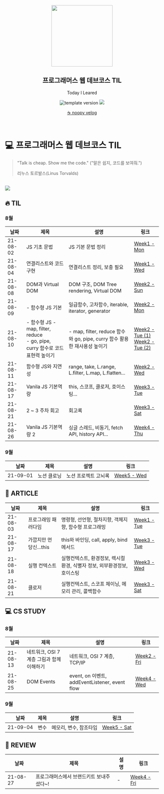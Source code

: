 <br/>
<p align="middle" >
  <img width="200px;" src="./src/images/prgms-logo.png"/>
</p>
<h2 align="middle">프로그래머스 웹 데브코스 TIL</h2>
<p align="middle">Today I Leared</p>
<p align="middle">
  <img src="https://img.shields.io/badge/version-1.0.0-blue?style=flat-square" alt="template version"/>
  <img src="https://img.shields.io/badge/language-md-md.svg?style=flat-square"/>
</p>

<p align="middle">
  <a href="https://velog.io/@jeongs">☕ noopy velog</a>  
</p>

<br/>

# 💻 프로그래머스 웹 데브코스 TIL

> "Talk is cheap. Show me the code."
> ("말은 쉽지, 코드를 보여줘.")
>
> 리누스 토르발스(Linus Torvalds)

<br/>


<img src='https://user-images.githubusercontent.com/68528752/112266619-99131300-8cb7-11eb-87e6-804f7b2e14f1.png'>

## 🔥 TIL

### 8월
|날짜|제목|설명|링크|
|---|---|---|---|
|21-08-02|JS 기초 문법|JS 기본 문법 정리|[Week1 - Mon](https://velog.io/@jeongs/TIL-JS-기초-문법)|
|21-08-04|연결리스트와 코드 구현|연결리스트 정리, 보충 필요|[Week1 - Wed](https://velog.io/@jeongs/자료구조-연결리스트와-코드-구현)|
|21-08-08|DOM과 Virtual DOM|DOM 구조, DOM Tree rendering, Virtual DOM|[Week2 - Sun](https://velog.io/@jeongs/TIL-DOM과-Virtual-DOM)|
|21-08-09|- 함수형 JS 기본 |일급함수, 고차함수, iterable, iterator, generator|[Week2 - Mon](https://velog.io/@jeongs/TIL-함수형-프로그래밍)|
|21-08-10|- 함수형 JS - map, filter, reduce<br> - go, pipe, curry 함수로 코드 표현력 높이기|- map, filter, reduce 함수와 go, pipe, curry 함수 활용한 재사용성 높이기|[Week2 - Tue (1)](https://velog.io/@jeongs/TIL-함수형-JS-map-filter-reduce)<br>[Week2 - Tue (2)](https://velog.io/@jeongs/TIL-go-pipe-함수로-코드-표현력-높이기)|
|21-08-11|함수형 JS와 지연성|range, take, L.range, L.filter, L.map, L.flatten...|[Week2 - Wed](https://velog.io/@jeongs/TIL-함수형-JS와-지연성)|
|21-08-17|Vanila JS 기본역량|this, 스코프, 클로저, 호이스팅...|[Week3 - Tue](https://velog.io/@jeongs/TIL-Vanila-JS-기본-역량)|
|21-08-21|2 ~ 3 주차 회고|회고록|[Week3 - Sat](https://velog.io/@jeongs/1-2주차-회고)|
|21-08-26|Vanila JS 기본역량 2|싱글 스레드, 비동기, fetch API, history API...|[Week4 - Thu](https://velog.io/@jeongs/TIL-Vanila-JS-기본-역량-2)|

### 9월
|날짜|제목|설명|링크|
|---|---|---|---|
|21-09-01|노션 클로닝|노션 프로젝트 고뇌록|[Week5 - Wed](https://velog.io/@jeongs/TIL-%EB%85%B8%EC%85%98-%ED%81%B4%EB%A1%9C%EB%8B%9D)|

## 📃 ARTICLE
|날짜|제목|설명|링크|
|---|---|---|---|
|21-08-03|프로그래밍 패러다임|명령형, 선언형, 절차지향, 객체지향, 함수형 프로그래밍|[Week1 - Tue](https://velog.io/@jeongs/TIL-프로그래밍-패러다임)|
|21-08-17|가깝지만 먼 당신...this|this와 바인딩, call, apply, bind 메서드|[Week3 - Tue](https://velog.io/@jeongs/ARTICLE-가깝지만-먼-당신...-this)|
|21-08-18|실행 컨텍스트|실행컨텍스트, 환경정보, 렉시컬 환경, 식별자 정보, 외부환경정보, 호이스팅|[Week3 - Wed](https://velog.io/@jeongs/ARTICLE-실행-컨텍스트)|
|21-08-21|클로저|실행컨텍스트, 스코프 체이닝, 메모리 관리, 콜백함수|[Week3 - Sat](https://velog.io/@jeongs/ARTICLE-클로저)|

## 💻 CS STUDY
### 8월
|날짜|제목|설명|링크|
|---|---|---|---|
|21-08-13|네트워크, OSI 7 계층 그림과 함께 이해하기|네트워크, OSI 7 계층, TCP/IP|[Week2 - Fri](https://velog.io/@jeongs/네트워크-OSI-7-계층-그림과-함께-이해하기)|
|21-08-25|DOM Events|event, on 이벤트, addEventListener, event flow|[Week4 - Wed](https://velog.io/@jeongs/ARTICLE-DOM-Events)|

### 9월
|날짜|제목|설명|링크|
|---|---|---|---|
|21-09-04|변수|메모리, 변수, 참조타입|[Week5 - Sat](https://velog.io/@jeongs/ARTICLE-%EB%B3%80%EC%88%98)|

## 👀 REVIEW
|날짜|제목|설명|링크|
|---|---|---|---|
|21-08-27|프로그래머스에서 브랜드키트 보내주셨다~!|-|[Week4 - Fri](https://velog.io/@jeongs/프로그래머스에서-브랜드키트-보내주셨다)|
